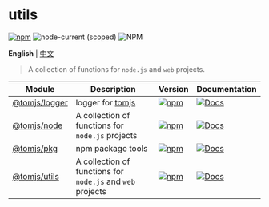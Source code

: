 # utils

[![npm](https://img.shields.io/npm/v/@tomjs/utils)](https://www.npmjs.com/package/@tomjs/utils) ![node-current (scoped)](https://img.shields.io/node/v/@tomjs/utils) ![NPM](https://img.shields.io/npm/l/@tomjs/utils)

**English** | [中文](./README.zh_CN.md)

> A collection of functions for `node.js` and `web` projects.

| Module                               | Description                                                | Version                                                                                           | Documentation                                                                                                        |
| ------------------------------------ | ---------------------------------------------------------- | ------------------------------------------------------------------------------------------------- | -------------------------------------------------------------------------------------------------------------------- |
| [@tomjs/logger](./packages/logger)   | logger for [tomjs](https://github.com/tomjs)               | [![npm](https://img.shields.io/npm/v/@tomjs/logger)](https://www.npmjs.com/package/@tomjs/logger) | [![Docs](https://img.shields.io/badge/API-unpkg-orange)](https://www.unpkg.com/browse/@tomjs/logger/dist/index.d.ts) |
| [@tomjs/node](./packages/node-utils) | A collection of functions for `node.js` projects           | [![npm](https://img.shields.io/npm/v/@tomjs/node)](https://www.npmjs.com/package/@tomjs/node)     | [![Docs](https://img.shields.io/badge/API-unpkg-orange)](https://www.unpkg.com/browse/@tomjs/node/dist/index.d.ts)   |
| [@tomjs/pkg](./packages/pkg)         | npm package tools                                          | [![npm](https://img.shields.io/npm/v/@tomjs/pkg)](https://www.npmjs.com/package/@tomjs/pkg)       | [![Docs](https://img.shields.io/badge/API-unpkg-orange)](https://www.unpkg.com/browse/@tomjs/pkg/dist/index.d.ts)    |
| [@tomjs/utils](./packages/utils)     | A collection of functions for `node.js` and `web` projects | [![npm](https://img.shields.io/npm/v/@tomjs/utils)](https://www.npmjs.com/package/@tomjs/utils)   | [![Docs](https://img.shields.io/badge/API-unpkg-orange)](https://www.unpkg.com/browse/@tomjs/utils/dist/index.d.ts)  |
